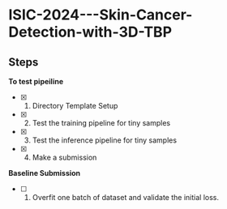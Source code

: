 # ISIC-2024---Skin-Cancer-Detection-with-3D-TBP


## Steps

**To test pipeiline**
- [x] 1. Directory Template Setup
- [x] 2. Test the training pipeline for tiny samples
- [x] 3. Test the inference pipeline for tiny samples
- [x] 4. Make a submission

**Baseline Submission**
- [ ] 1. Overfit one batch of dataset and validate the initial loss.
